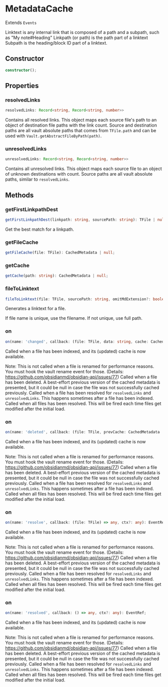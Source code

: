 # MetadataCache

Extends `Events`

Linktext is any internal link that is composed of a path and a subpath, such as "My note#Heading"
Linkpath (or path) is the path part of a linktext
Subpath is the heading/block ID part of a linktext.

## Constructor

```ts
constructor();
```

## Properties

### resolvedLinks

```ts
resolvedLinks: Record<string, Record<string, number>>
```

Contains all resolved links. This object maps each source file's path to an object of destination file paths with the link count.
Source and destination paths are all vault absolute paths that comes from `TFile.path` and can be used with `Vault.getAbstractFileByPath(path)`.

### unresolvedLinks

```ts
unresolvedLinks: Record<string, Record<string, number>>
```

Contains all unresolved links. This object maps each source file to an object of unknown destinations with count.
Source paths are all vault absolute paths, similar to `resolvedLinks`.

## Methods

### getFirstLinkpathDest

```ts
getFirstLinkpathDest(linkpath: string, sourcePath: string): TFile | null;
```

Get the best match for a linkpath.

### getFileCache

```ts
getFileCache(file: TFile): CachedMetadata | null;
```

### getCache

```ts
getCache(path: string): CachedMetadata | null;
```

### fileToLinktext

```ts
fileToLinktext(file: TFile, sourcePath: string, omitMdExtension?: boolean): string;
```

Generates a linktext for a file.

If file name is unique, use the filename.
If not unique, use full path.

### on

```ts
on(name: 'changed', callback: (file: TFile, data: string, cache: CachedMetadata) => any, ctx?: any): EventRef;
```

Called when a file has been indexed, and its (updated) cache is now available.

Note: This is not called when a file is renamed for performance reasons.
You must hook the vault rename event for those.
(Details: https://github.com/obsidianmd/obsidian-api/issues/77)
Called when a file has been deleted. A best-effort previous version of the cached metadata is presented,
but it could be null in case the file was not successfully cached previously.
Called when a file has been resolved for `resolvedLinks` and `unresolvedLinks`.
This happens sometimes after a file has been indexed.
Called when all files has been resolved. This will be fired each time files get modified after the initial load.

### on

```ts
on(name: 'deleted', callback: (file: TFile, prevCache: CachedMetadata | null) => any, ctx?: any): EventRef;
```

Called when a file has been indexed, and its (updated) cache is now available.

Note: This is not called when a file is renamed for performance reasons.
You must hook the vault rename event for those.
(Details: https://github.com/obsidianmd/obsidian-api/issues/77)
Called when a file has been deleted. A best-effort previous version of the cached metadata is presented,
but it could be null in case the file was not successfully cached previously.
Called when a file has been resolved for `resolvedLinks` and `unresolvedLinks`.
This happens sometimes after a file has been indexed.
Called when all files has been resolved. This will be fired each time files get modified after the initial load.

### on

```ts
on(name: 'resolve', callback: (file: TFile) => any, ctx?: any): EventRef;
```

Called when a file has been indexed, and its (updated) cache is now available.

Note: This is not called when a file is renamed for performance reasons.
You must hook the vault rename event for those.
(Details: https://github.com/obsidianmd/obsidian-api/issues/77)
Called when a file has been deleted. A best-effort previous version of the cached metadata is presented,
but it could be null in case the file was not successfully cached previously.
Called when a file has been resolved for `resolvedLinks` and `unresolvedLinks`.
This happens sometimes after a file has been indexed.
Called when all files has been resolved. This will be fired each time files get modified after the initial load.

### on

```ts
on(name: 'resolved', callback: () => any, ctx?: any): EventRef;
```

Called when a file has been indexed, and its (updated) cache is now available.

Note: This is not called when a file is renamed for performance reasons.
You must hook the vault rename event for those.
(Details: https://github.com/obsidianmd/obsidian-api/issues/77)
Called when a file has been deleted. A best-effort previous version of the cached metadata is presented,
but it could be null in case the file was not successfully cached previously.
Called when a file has been resolved for `resolvedLinks` and `unresolvedLinks`.
This happens sometimes after a file has been indexed.
Called when all files has been resolved. This will be fired each time files get modified after the initial load.
